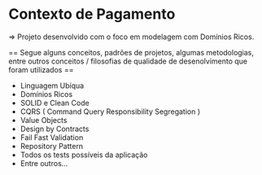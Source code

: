 # Contexto de Pagamento
=> Projeto desenvolvido com o foco em modelagem com Domínios Ricos.

== Segue alguns conceitos, padrões de projetos, algumas metodologias, entre outros conceitos / filosofias de qualidade de desenolvimento que foram utilizados ==

* Linguagem Ubíqua
* Domínios Ricos
* SOLID e Clean Code
* CQRS ( Command Query Responsibility Segregation )
* Value Objects
* Design by Contracts
* Fail Fast Validation
* Repository Pattern 
* Todos os tests possíveis da aplicação
* Entre outros...

